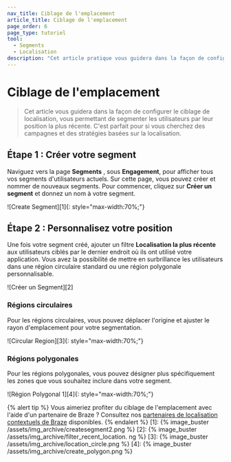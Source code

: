 ```yaml
---
nav_title: Ciblage de l'emplacement
article_title: Ciblage de l'emplacement
page_order: 6
page_type: tutoriel
tool:
  - Segments
  - Localisation
description: "Cet article pratique vous guidera dans la façon de configurer le ciblage de localisation, vous permettant de segmenter les utilisateurs par emplacement."
---
```


# Ciblage de l'emplacement

> Cet article vous guidera dans la façon de configurer le ciblage de localisation, vous permettant de segmenter les utilisateurs par leur position la plus récente. C'est parfait pour si vous cherchez des campagnes et des stratégies basées sur la localisation.

## Étape 1 : Créer votre segment

Naviguez vers la page **Segments** , sous **Engagement**, pour afficher tous vos segments d'utilisateurs actuels. Sur cette page, vous pouvez créer et nommer de nouveaux segments. Pour commencer, cliquez sur **Créer un segment** et donnez un nom à votre segment.

!\[Create Segment\]\[1\]{: style="max-width:70%;"}

## Étape 2 : Personnalisez votre position

Une fois votre segment créé, ajouter un filtre **Localisation la plus récente** aux utilisateurs ciblés par le dernier endroit où ils ont utilisé votre application. Vous avez la possibilité de mettre en surbrillance les utilisateurs dans une région circulaire standard ou une région polygonale personnalisable.

!\[Créer un Segment\]\[2\]

### Régions circulaires

Pour les régions circulaires, vous pouvez déplacer l'origine et ajuster le rayon d'emplacement pour votre segmentation.

!\[Circular Region\]\[3\]{: style="max-width:70%;"}

### Régions polygonales

Pour les régions polygonales, vous pouvez désigner plus spécifiquement les zones que vous souhaitez inclure dans votre segment.

!\[Région Polygonal 1\]\[4\]{: style="max-width:70%;"}

{% alert tip %}
Vous aimeriez profiter du ciblage de l'emplacement avec l'aide d'un partenaire de Braze ? Consultez nos [partenaires de localisation contextuels de Braze]({{site.baseurl}}/partners/message_personalization/location/) disponibles.
{% endalert %}
[1]: {% image_buster /assets/img_archive/createsegment2.png %} [2]: {% image_buster /assets/img_archive/filter_recent_location. ng %} [3]: {% image_buster /assets/img_archive/location_circle.png %} [4]: {% image_buster /assets/img_archive/create_polygon.png %}
